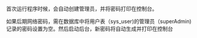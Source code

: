 首次运行程序时候，会自动创建管理员，并将密码打印在控制台。


如果后期网络密码，需在数据库中将用户表（sys_user)的管理员（superAdmin)记录的密码设置为空。然后启动后台，新密码将自动生成并打印在控制台